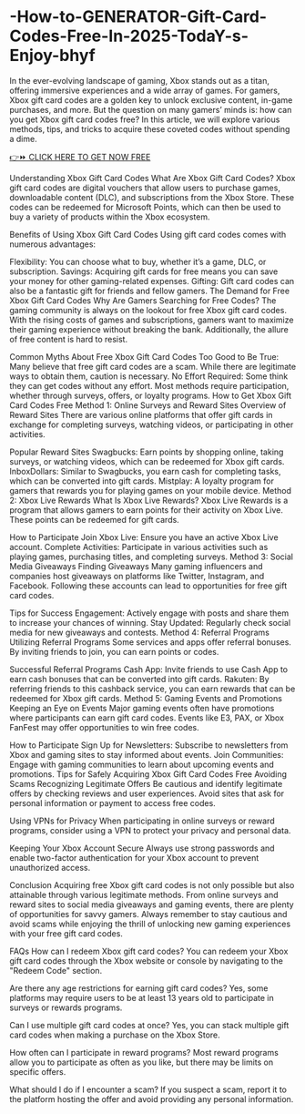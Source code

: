 # -How-to-GENERATOR-Gift-Card-Codes-Free-In-2025-TodaY-s-Enjoy-bhyf
In the ever-evolving landscape of gaming, Xbox stands out as a titan, offering immersive experiences and a wide array of games. For gamers, Xbox gift card codes are a golden key to unlock exclusive content, in-game purchases, and more. But the question on many gamers’ minds is: how can you get Xbox gift card codes free? In this article, we will explore various methods, tips, and tricks to acquire these coveted codes without spending a dime.

[👉⏩ CLICK HERE TO GET NOW FREE](https://offertake.xyz/xbox/)


Understanding Xbox Gift Card Codes
What Are Xbox Gift Card Codes?
Xbox gift card codes are digital vouchers that allow users to purchase games, downloadable content (DLC), and subscriptions from the Xbox Store. These codes can be redeemed for Microsoft Points, which can then be used to buy a variety of products within the Xbox ecosystem.

Benefits of Using Xbox Gift Card Codes
Using gift card codes comes with numerous advantages:

Flexibility: You can choose what to buy, whether it’s a game, DLC, or subscription.
Savings: Acquiring gift cards for free means you can save your money for other gaming-related expenses.
Gifting: Gift card codes can also be a fantastic gift for friends and fellow gamers.
The Demand for Free Xbox Gift Card Codes
Why Are Gamers Searching for Free Codes?
The gaming community is always on the lookout for free Xbox gift card codes. With the rising costs of games and subscriptions, gamers want to maximize their gaming experience without breaking the bank. Additionally, the allure of free content is hard to resist.

Common Myths About Free Xbox Gift Card Codes
Too Good to Be True: Many believe that free gift card codes are a scam. While there are legitimate ways to obtain them, caution is necessary.
No Effort Required: Some think they can get codes without any effort. Most methods require participation, whether through surveys, offers, or loyalty programs.
How to Get Xbox Gift Card Codes Free
Method 1: Online Surveys and Reward Sites
Overview of Reward Sites
There are various online platforms that offer gift cards in exchange for completing surveys, watching videos, or participating in other activities.

Popular Reward Sites
Swagbucks: Earn points by shopping online, taking surveys, or watching videos, which can be redeemed for Xbox gift cards.
InboxDollars: Similar to Swagbucks, you earn cash for completing tasks, which can be converted into gift cards.
Mistplay: A loyalty program for gamers that rewards you for playing games on your mobile device.
Method 2: Xbox Live Rewards
What Is Xbox Live Rewards?
Xbox Live Rewards is a program that allows gamers to earn points for their activity on Xbox Live. These points can be redeemed for gift cards.

How to Participate
Join Xbox Live: Ensure you have an active Xbox Live account.
Complete Activities: Participate in various activities such as playing games, purchasing titles, and completing surveys.
Method 3: Social Media Giveaways
Finding Giveaways
Many gaming influencers and companies host giveaways on platforms like Twitter, Instagram, and Facebook. Following these accounts can lead to opportunities for free gift card codes.

Tips for Success
Engagement: Actively engage with posts and share them to increase your chances of winning.
Stay Updated: Regularly check social media for new giveaways and contests.
Method 4: Referral Programs
Utilizing Referral Programs
Some services and apps offer referral bonuses. By inviting friends to join, you can earn points or codes.

Successful Referral Programs
Cash App: Invite friends to use Cash App to earn cash bonuses that can be converted into gift cards.
Rakuten: By referring friends to this cashback service, you can earn rewards that can be redeemed for Xbox gift cards.
Method 5: Gaming Events and Promotions
Keeping an Eye on Events
Major gaming events often have promotions where participants can earn gift card codes. Events like E3, PAX, or Xbox FanFest may offer opportunities to win free codes.

How to Participate
Sign Up for Newsletters: Subscribe to newsletters from Xbox and gaming sites to stay informed about events.
Join Communities: Engage with gaming communities to learn about upcoming events and promotions.
Tips for Safely Acquiring Xbox Gift Card Codes Free
Avoiding Scams
Recognizing Legitimate Offers
Be cautious and identify legitimate offers by checking reviews and user experiences. Avoid sites that ask for personal information or payment to access free codes.

Using VPNs for Privacy
When participating in online surveys or reward programs, consider using a VPN to protect your privacy and personal data.

Keeping Your Xbox Account Secure
Always use strong passwords and enable two-factor authentication for your Xbox account to prevent unauthorized access.

Conclusion
Acquiring free Xbox gift card codes is not only possible but also attainable through various legitimate methods. From online surveys and reward sites to social media giveaways and gaming events, there are plenty of opportunities for savvy gamers. Always remember to stay cautious and avoid scams while enjoying the thrill of unlocking new gaming experiences with your free gift card codes.

FAQs
How can I redeem Xbox gift card codes?
You can redeem your Xbox gift card codes through the Xbox website or console by navigating to the "Redeem Code" section.

Are there any age restrictions for earning gift card codes?
Yes, some platforms may require users to be at least 13 years old to participate in surveys or rewards programs.

Can I use multiple gift card codes at once?
Yes, you can stack multiple gift card codes when making a purchase on the Xbox Store.

How often can I participate in reward programs?
Most reward programs allow you to participate as often as you like, but there may be limits on specific offers.

What should I do if I encounter a scam?
If you suspect a scam, report it to the platform hosting the offer and avoid providing any personal information.

